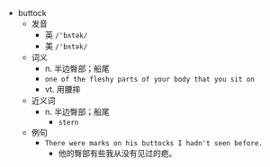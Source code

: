 - buttock
  - 发音
    - 英 `/'bʌtək/`
    - 美 `/'bʌtək/`
  - 词义
    - n. 半边臀部；船尾
    - `one of the fleshy parts of your body that you sit on`
    - vt. 用腰摔
  - 近义词
    - n. 半边臀部；船尾
      - `stern`
  - 例句
    - `There were marks on his buttocks I hadn't seen before.`
      - 他的臀部有些我从没有见过的疤。

